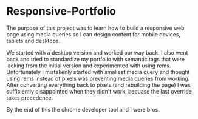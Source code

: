 # Responsive-Portfolio
The purpose of this project was to learn how to build a responsive web page using media queries so I can design content for mobile devices, tablets and desktops.

We started with a desktop version and worked our way back.  I also went back and tried to standardize my portfolio with semantic tags that were lacking from the initial version and experimented with using rems.  Unfortunately I mistakenly started with smallest media query and thought using rems instead of pixels was preventing media queries from working.  After converting everything back to pixels (and rebuilding the page) I was sufficiently disappointed when they didn't work, becuase the last override takes precedence.

By the end of this the chrome developer tool and I were bros.


